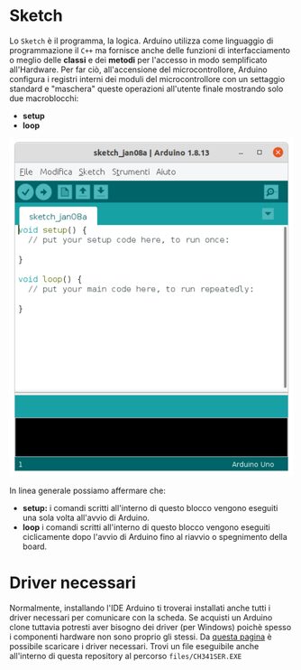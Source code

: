 # Sketch

Lo `Sketch` è il programma, la logica. Arduino utilizza come linguaggio di programmazione il `C++` ma fornisce anche delle funzioni di interfacciamento o meglio delle **classi** e dei **metodi** per l'accesso in modo semplificato all'Hardware. Per far ciò, all'accensione del microcontrollore, Arduino configura i registri interni dei moduli del microcontrollore con un settaggio standard e "maschera" queste operazioni all'utente finale mostrando solo due macroblocchi:

- **setup**
- **loop**

![](./images/arduino-main.png)

In linea generale possiamo affermare che:

- **setup:** i comandi scritti all'interno di questo blocco vengono eseguiti una sola volta all'avvio di Arduino.
- **loop** i comandi scritti all'interno di questo blocco vengono eseguiti ciclicamente dopo l'avvio di Arduino fino al riavvio o spegnimento della board.

# Driver necessari

Normalmente, installando l'IDE Arduino ti troverai installati anche tutti i driver necessari per comunicare con la scheda. Se acquisti un Arduino clone tuttavia potresti aver bisogno dei driver (per Windows) poichè spesso i componenti hardware non sono proprio gli stessi. Da [questa pagina](http://www.wch-ic.com/downloads/CH341SER_EXE.html) è possibile scaricare i driver necessari. Trovi un file eseguibile anche all'interno di questa repository al percorso `files/CH341SER.EXE`